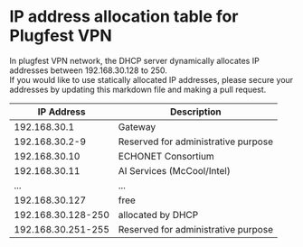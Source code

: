 # IP address allocation table for Plugfest VPN

In plugfest VPN network, the DHCP server dynamically allocates IP addresses between 192.168.30.128 to 250.  
If you would like to use statically allocated IP addresses, please secure your addresses
by updating this markdown file and making a pull request.

| IP Address | Description |
| --- | --- |
|192.168.30.1       | Gateway         |
|192.168.30.2-9     | Reserved for administrative purpose        |
|192.168.30.10      | ECHONET Consortium |
|192.168.30.11      | AI Services (McCool/Intel) |
| ...               | ...             |
|192.168.30.127     | free                  |
|192.168.30.128-250 | allocated by DHCP     |
|192.168.30.251-255 | Reserved for administrative purpose        | 
